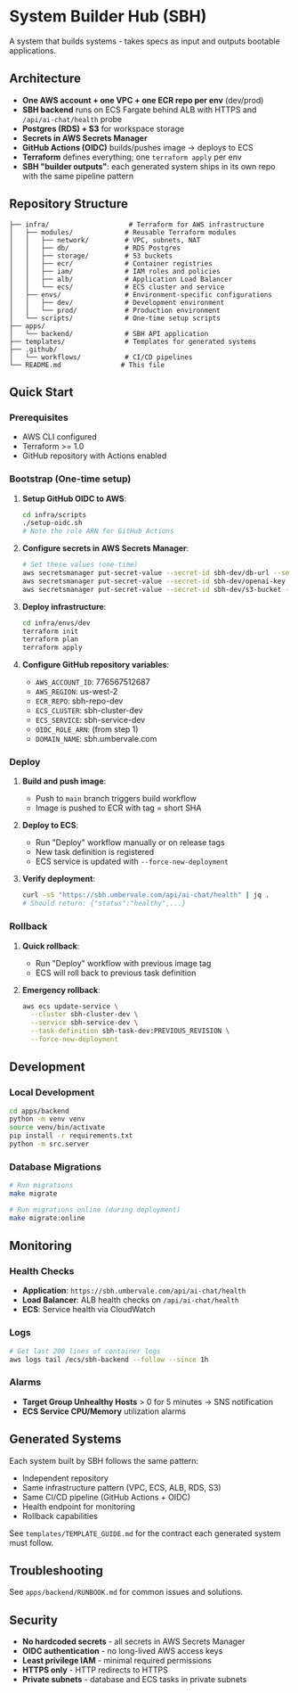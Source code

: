 # System Builder Hub (SBH)

A system that builds systems - takes specs as input and outputs bootable applications.

## Architecture

- **One AWS account + one VPC + one ECR repo per env** (dev/prod)
- **SBH backend** runs on ECS Fargate behind ALB with HTTPS and `/api/ai-chat/health` probe
- **Postgres (RDS) + S3** for workspace storage
- **Secrets in AWS Secrets Manager**
- **GitHub Actions (OIDC)** builds/pushes image → deploys to ECS
- **Terraform** defines everything; one `terraform apply` per env
- **SBH "builder outputs"**: each generated system ships in its own repo with the same pipeline pattern

## Repository Structure

```
├── infra/                    # Terraform for AWS infrastructure
│   ├── modules/             # Reusable Terraform modules
│   │   ├── network/         # VPC, subnets, NAT
│   │   ├── db/              # RDS Postgres
│   │   ├── storage/         # S3 buckets
│   │   ├── ecr/             # Container registries
│   │   ├── iam/             # IAM roles and policies
│   │   ├── alb/             # Application Load Balancer
│   │   └── ecs/             # ECS cluster and service
│   ├── envs/                # Environment-specific configurations
│   │   ├── dev/             # Development environment
│   │   └── prod/            # Production environment
│   └── scripts/             # One-time setup scripts
├── apps/
│   └── backend/             # SBH API application
├── templates/               # Templates for generated systems
├── .github/
│   └── workflows/           # CI/CD pipelines
└── README.md               # This file
```

## Quick Start

### Prerequisites
- AWS CLI configured
- Terraform >= 1.0
- GitHub repository with Actions enabled

### Bootstrap (One-time setup)

1. **Setup GitHub OIDC to AWS**:
   ```bash
   cd infra/scripts
   ./setup-oidc.sh
   # Note the role ARN for GitHub Actions
   ```

2. **Configure secrets in AWS Secrets Manager**:
   ```bash
   # Set these values (one-time)
   aws secretsmanager put-secret-value --secret-id sbh-dev/db-url --secret-string "postgresql://..."
   aws secretsmanager put-secret-value --secret-id sbh-dev/openai-key --secret-string "sk-..."
   aws secretsmanager put-secret-value --secret-id sbh-dev/s3-bucket --secret-string "sbh-workspace-dev-..."
   ```

3. **Deploy infrastructure**:
   ```bash
   cd infra/envs/dev
   terraform init
   terraform plan
   terraform apply
   ```

4. **Configure GitHub repository variables**:
   - `AWS_ACCOUNT_ID`: 776567512687
   - `AWS_REGION`: us-west-2
   - `ECR_REPO`: sbh-repo-dev
   - `ECS_CLUSTER`: sbh-cluster-dev
   - `ECS_SERVICE`: sbh-service-dev
   - `OIDC_ROLE_ARN`: (from step 1)
   - `DOMAIN_NAME`: sbh.umbervale.com

### Deploy

1. **Build and push image**:
   - Push to `main` branch triggers build workflow
   - Image is pushed to ECR with tag = short SHA

2. **Deploy to ECS**:
   - Run "Deploy" workflow manually or on release tags
   - New task definition is registered
   - ECS service is updated with `--force-new-deployment`

3. **Verify deployment**:
   ```bash
   curl -sS "https://sbh.umbervale.com/api/ai-chat/health" | jq .
   # Should return: {"status":"healthy",...}
   ```

### Rollback

1. **Quick rollback**:
   - Run "Deploy" workflow with previous image tag
   - ECS will roll back to previous task definition

2. **Emergency rollback**:
   ```bash
   aws ecs update-service \
     --cluster sbh-cluster-dev \
     --service sbh-service-dev \
     --task-definition sbh-task-dev:PREVIOUS_REVISION \
     --force-new-deployment
   ```

## Development

### Local Development
```bash
cd apps/backend
python -m venv venv
source venv/bin/activate
pip install -r requirements.txt
python -m src.server
```

### Database Migrations
```bash
# Run migrations
make migrate

# Run migrations online (during deployment)
make migrate:online
```

## Monitoring

### Health Checks
- **Application**: `https://sbh.umbervale.com/api/ai-chat/health`
- **Load Balancer**: ALB health checks on `/api/ai-chat/health`
- **ECS**: Service health via CloudWatch

### Logs
```bash
# Get last 200 lines of container logs
aws logs tail /ecs/sbh-backend --follow --since 1h
```

### Alarms
- **Target Group Unhealthy Hosts** > 0 for 5 minutes → SNS notification
- **ECS Service CPU/Memory** utilization alarms

## Generated Systems

Each system built by SBH follows the same pattern:
- Independent repository
- Same infrastructure pattern (VPC, ECS, ALB, RDS, S3)
- Same CI/CD pipeline (GitHub Actions + OIDC)
- Health endpoint for monitoring
- Rollback capabilities

See `templates/TEMPLATE_GUIDE.md` for the contract each generated system must follow.

## Troubleshooting

See `apps/backend/RUNBOOK.md` for common issues and solutions.

## Security

- **No hardcoded secrets** - all secrets in AWS Secrets Manager
- **OIDC authentication** - no long-lived AWS access keys
- **Least privilege IAM** - minimal required permissions
- **HTTPS only** - HTTP redirects to HTTPS
- **Private subnets** - database and ECS tasks in private subnets